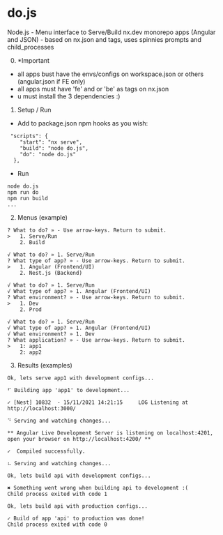# do.js
Node.js - Menu interface to Serve/Build nx.dev monorepo apps (Angular and JSON) - based on nx.json and tags, uses spinnies prompts and child_processes

0. *Important 

- all apps bust have the envs/configs on workspace.json or others  (angular.json if FE only)
- all apps must have 'fe' and or 'be' as tags on nx.json
- u must install the 3 dependencies :)

1. Setup / Run

- Add to package.json npm hooks as you wish:
```` 
 "scripts": {
    "start": "nx serve",
    "build": "node do.js",
    "do": "node do.js"
  },
```` 

- Run
```` 
node do.js
npm run do
npm run build
...
```` 

2. Menus (example)

```` 
? What to do? » - Use arrow-keys. Return to submit.
>   1. Serve/Run
    2. Build
```` 
```` 
√ What to do? » 1. Serve/Run
? What type of app? » - Use arrow-keys. Return to submit.
>   1. Angular (Frontend/UI)
    2. Nest.js (Backend)
```` 
```` 
√ What to do? » 1. Serve/Run
√ What type of app? » 1. Angular (Frontend/UI)
? What environment? » - Use arrow-keys. Return to submit.
>   1. Dev
    2. Prod
```` 
```` 
√ What to do? » 1. Serve/Run
√ What type of app? » 1. Angular (Frontend/UI)
√ What environment? » 1. Dev
? What application? » - Use arrow-keys. Return to submit.
>   1: app1
    2: app2
```` 

3. Results (examples)

```` 
Ok, lets serve app1 with development configs...

⠋ Building app 'app1' to development...
```` 
```` 
✓ [Nest] 10832  - 15/11/2021 14:21:15     LOG Listening at http://localhost:3000/

⠙ Serving and watching changes...
```` 
```` 
** Angular Live Development Server is listening on localhost:4201, open your browser on http://localhost:4200/ **    

✓  Compiled successfully.        

⠦ Serving and watching changes...
```` 
```` 
Ok, lets build api with development configs...

✖ Something went wrong when building api to development :(
Child process exited with code 1
```` 
```` 
Ok, lets build api with production configs...

✓ Build of app 'api' to production was done!
Child process exited with code 0
```` 
